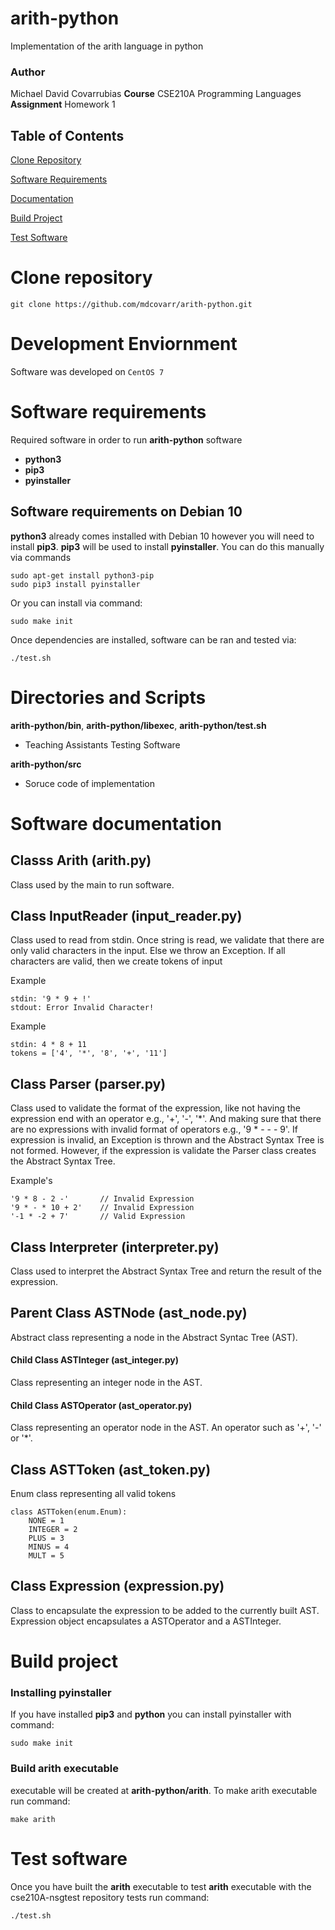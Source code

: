 # arith-python
Implementation of the arith language in python

### Author
Michael David Covarrubias
**Course** CSE210A Programming Languages
**Assignment** Homework 1

## Table of Contents
[Clone Repository](#Clone-repository)

[Software Requirements](#Software-requirements)

[Documentation](#Software-documentation)

[Build Project](#Build-project)

[Test Software](#Test-software)


# Clone repository
```
git clone https://github.com/mdcovarr/arith-python.git
```

# Development Enviornment
Software was developed on `CentOS 7`


# Software requirements
Required software in order to run **arith-python** software
* **python3**
* **pip3**
* **pyinstaller**

## Software requirements on Debian 10
**python3** already comes installed with Debian 10 however you will need to install
**pip3**. **pip3** will be used to install **pyinstaller**. You can do this manually
via commands
```
sudo apt-get install python3-pip
sudo pip3 install pyinstaller
```

Or you can install via command:

```
sudo make init
```

Once dependencies are installed, software can be ran and tested via:
```
./test.sh
```

# Directories and Scripts
**arith-python/bin**, **arith-python/libexec**, **arith-python/test.sh**
* Teaching Assistants Testing Software

**arith-python/src**
* Soruce code of implementation


# Software documentation
## Classs **Arith** (arith.py)
Class used by the main to run software.


## Class **InputReader** (input_reader.py)
Class used to read from stdin. Once string is read,
we validate that there are only valid characters
in the input. Else we throw an Exception. If all characters
are valid, then we create tokens of input

Example
```
stdin: '9 * 9 + !'
stdout: Error Invalid Character!
```

Example
```
stdin: 4 * 8 + 11
tokens = ['4', '*', '8', '+', '11']
```


## Class **Parser** (parser.py)
Class used to validate the format of the expression, like
not having the expression end with an operator e.g., '+',
'-', '*'. And making sure that there are no expressions
with invalid format of operators e.g., '9 * - - - 9'. If
expression is invalid, an Exception is thrown and the
Abstract Syntax Tree is not formed. However, if the expression is validate the Parser class creates the
Abstract Syntax Tree.

Example's
```
'9 * 8 - 2 -'       // Invalid Expression
'9 * - * 10 + 2'    // Invalid Expression
'-1 * -2 + 7'       // Valid Expression
```


## Class **Interpreter** (interpreter.py)
Class used to interpret the Abstract Syntax Tree and
return the result of the expression.


## Parent Class **ASTNode** (ast_node.py)
Abstract class representing a node in the Abstract
Syntac Tree (AST).

#### Child Class **ASTInteger** (ast_integer.py)
Class representing an integer node in the AST.


#### Child Class **ASTOperator** (ast_operator.py)
Class representing an operator node in the AST. An
operator such as '+', '-' or '*'.


## Class **ASTToken** (ast_token.py)
Enum class representing all valid tokens
```
class ASTToken(enum.Enum):
    NONE = 1
    INTEGER = 2
    PLUS = 3
    MINUS = 4
    MULT = 5

```


## Class **Expression** (expression.py)
Class to encapsulate the expression to be added to the
currently built AST. Expression object encapsulates
a ASTOperator and a ASTInteger.


# Build project
### Installing pyinstaller
If you have installed **pip3** and **python** you can install pyinstaller with command:
```
sudo make init
```


### Build **arith** executable
executable will be created at **arith-python/arith**.
To make arith executable run command:
```
make arith
```


# Test software
Once you have built the **arith** executable to test **arith** executable with the
cse210A-nsgtest repository tests run command:
```
./test.sh
```
